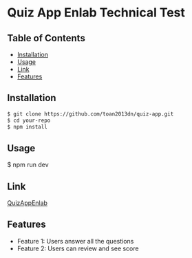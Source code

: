 # Quiz App Enlab Technical Test

## Table of Contents

- [Installation](#installation)
- [Usage](#usage)
- [Link](#features)
- [Features](#features)


## Installation
```bash
$ git clone https://github.com/toan2013dn/quiz-app.git
$ cd your-repo
$ npm install
```

## Usage
$ npm run dev

## Link
[QuizAppEnlab](https://quiz-app-enlab.vercel.app/)

## Features

- Feature 1: Users answer all the questions
- Feature 2: Users can review and see score
